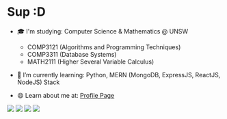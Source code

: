 # Sup :D

- 🎓 I'm studying: Computer Science & Mathematics @ UNSW

  - COMP3121 (Algorithms and Programming Techniques)
  - COMP3311 (Database Systems)
  - MATH2111 (Higher Several Variable Calculus)
  
- 🌱 I’m currently learning: Python, MERN (MongoDB, ExpressJS, ReactJS, NodeJS) Stack

- 😄 Learn about me at: [Profile Page](https://jeremyle56.github.io/profile-page/) 

<!--- Credits to: https://github.com/jstrieb/github-stats -->
![](https://raw.githubusercontent.com/username/github-stats/master/generated/overview.svg#gh-dark-mode-only)
![](https://raw.githubusercontent.com/username/github-stats/master/generated/overview.svg#gh-light-mode-only)
![](https://raw.githubusercontent.com/username/github-stats/master/generated/languages.svg#gh-dark-mode-only)
![](https://raw.githubusercontent.com/username/github-stats/master/generated/languages.svg#gh-light-mode-only)
